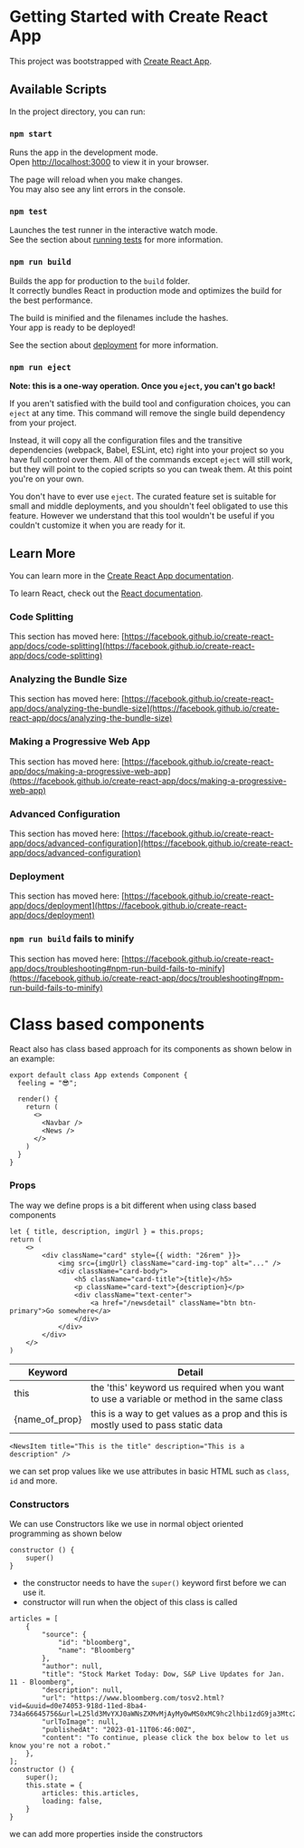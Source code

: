 # Getting Started with Create React App

This project was bootstrapped with [Create React App](https://github.com/facebook/create-react-app).

## Available Scripts

In the project directory, you can run:

### `npm start`

Runs the app in the development mode.\
Open [http://localhost:3000](http://localhost:3000) to view it in your browser.

The page will reload when you make changes.\
You may also see any lint errors in the console.

### `npm test`

Launches the test runner in the interactive watch mode.\
See the section about [running tests](https://facebook.github.io/create-react-app/docs/running-tests) for more information.

### `npm run build`

Builds the app for production to the `build` folder.\
It correctly bundles React in production mode and optimizes the build for the best performance.

The build is minified and the filenames include the hashes.\
Your app is ready to be deployed!

See the section about [deployment](https://facebook.github.io/create-react-app/docs/deployment) for more information.

### `npm run eject`

**Note: this is a one-way operation. Once you `eject`, you can't go back!**

If you aren't satisfied with the build tool and configuration choices, you can `eject` at any time. This command will remove the single build dependency from your project.

Instead, it will copy all the configuration files and the transitive dependencies (webpack, Babel, ESLint, etc) right into your project so you have full control over them. All of the commands except `eject` will still work, but they will point to the copied scripts so you can tweak them. At this point you're on your own.

You don't have to ever use `eject`. The curated feature set is suitable for small and middle deployments, and you shouldn't feel obligated to use this feature. However we understand that this tool wouldn't be useful if you couldn't customize it when you are ready for it.

## Learn More

You can learn more in the [Create React App documentation](https://facebook.github.io/create-react-app/docs/getting-started).

To learn React, check out the [React documentation](https://reactjs.org/).

### Code Splitting

This section has moved here: [https://facebook.github.io/create-react-app/docs/code-splitting](https://facebook.github.io/create-react-app/docs/code-splitting)

### Analyzing the Bundle Size

This section has moved here: [https://facebook.github.io/create-react-app/docs/analyzing-the-bundle-size](https://facebook.github.io/create-react-app/docs/analyzing-the-bundle-size)

### Making a Progressive Web App

This section has moved here: [https://facebook.github.io/create-react-app/docs/making-a-progressive-web-app](https://facebook.github.io/create-react-app/docs/making-a-progressive-web-app)

### Advanced Configuration

This section has moved here: [https://facebook.github.io/create-react-app/docs/advanced-configuration](https://facebook.github.io/create-react-app/docs/advanced-configuration)

### Deployment

This section has moved here: [https://facebook.github.io/create-react-app/docs/deployment](https://facebook.github.io/create-react-app/docs/deployment)

### `npm run build` fails to minify

This section has moved here: [https://facebook.github.io/create-react-app/docs/troubleshooting#npm-run-build-fails-to-minify](https://facebook.github.io/create-react-app/docs/troubleshooting#npm-run-build-fails-to-minify)





# Class based components

React also has class based approach for its components as shown below in an example:

```
export default class App extends Component {
  feeling = "😎";

  render() {
    return (
      <>
        <Navbar />
        <News />
      </>
    )
  }
}
```

### Props

The way we define props is a bit different when using class based components

```
let { title, description, imgUrl } = this.props;
return (
    <>
        <div className="card" style={{ width: "26rem" }}>
            <img src={imgUrl} className="card-img-top" alt="..." />
            <div className="card-body">
                <h5 className="card-title">{title}</h5>
                <p className="card-text">{description}</p>
                <div className="text-center">
                    <a href="/newsdetail" className="btn btn-primary">Go somewhere</a>
                </div>
            </div>
        </div>
    </>
)
```

| Keyword  | Detail |
| ------------- | ------------- |
|this|the 'this' keyword us required when you want to use a variable or method in the same class|
|{name_of_prop}|this is a way to get values as a prop and this is mostly used to pass static data|  


```
<NewsItem title="This is the title" description="This is a description" />
```
we can set prop values like we use attributes in basic HTML such as `class`, `id` and more.

### Constructors

We can use Constructors like we use in normal object oriented programming as shown below

```
constructor () {
    super()
}
```

- the constructor needs to have the `super()` keyword first before we can use it.
- constructor will run when the object of this class is called

```
articles = [
    {
        "source": {
            "id": "bloomberg",
            "name": "Bloomberg"
        },
        "author": null,
        "title": "Stock Market Today: Dow, S&P Live Updates for Jan. 11 - Bloomberg",
        "description": null,
        "url": "https://www.bloomberg.com/tosv2.html?vid=&uuid=d0e74053-918d-11ed-8ba4-734a66645756&url=L25ld3MvYXJ0aWNsZXMvMjAyMy0wMS0xMC9hc2lhbi1zdG9ja3Mtc2V0LXRvLXJpc2UtYW1pZC1pbmZsYXRpb24tb3B0aW1pc20tbWFya2V0cy13cmFw",
        "urlToImage": null,
        "publishedAt": "2023-01-11T06:46:00Z",
        "content": "To continue, please click the box below to let us know you're not a robot."
    },
];
constructor () {
    super();
    this.state = {
        articles: this.articles,
        loading: false,
    }
}
```

we can add more properties inside the constructors